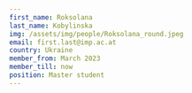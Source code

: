 ```yaml
---
first_name: Roksolana
last_name: Kobylinska
img: /assets/img/people/Roksolana_round.jpeg
email: first.last@imp.ac.at
country: Ukraine
member_from: March 2023
member_till: now
position: Master student
---
```

